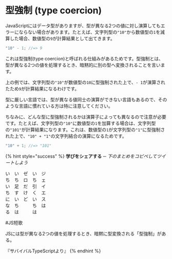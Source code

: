 # 型強制 \(type coercion\)

JavaScriptにはデータ型がありますが、型が異なる2つの値に対し演算してもエラーにならない場合があります。たとえば、文字列型の`"10"`から数値型の`1`を減算した場合、数値型の`9`が計算結果として出てきます。

```javascript
"10" - 1; //=> 9
```

これは型強制\(type coercion\)と呼ばれる仕組みがあるためです。型強制とは、型が異なる2つの値を処理するとき、暗黙的に別の型へ変換されることを言います。

上の例では、文字列型の`"10"`が数値型の`10`に型強制された上で、`- 1`が演算されたため`9`が計算結果になるわけです。

型に厳しい言語では、型が異なる値同士の演算ができない言語もあるので、そのような言語に慣れている方は特に注意してください。

ちなみに、どんな型に型強制されるかは演算子によっても異なるので注意が必要です。たとえば、文字列型の`"10"`に数値型の`1`を加算する場合は、文字列型の`"101"`が計算結果になります。これは、数値型の`1`が文字列型の`"1"`に型強制された上で、`"10" + "1"`の文字列結合の演算になるためです。

```javascript
"10" + 1; //=> "101"
```

{% hint style="success" %}
**学びをシェアする** **─** _下のまとめをコピペしてツイートしよう_

い　い　ゼ　い　ジ  
ち　ち　ロ　ち　ェ  
い　足　だ　引　イ  
ち　す　け　く　エ  
に　い　ど　い　ス  
な　ち　　　ち　は  
る　は　　　は  
  
\#JS短歌  
  
JSには型が異なる2つの値を処理するとき、暗黙に型変換される「型強制」がある。  
  
『サバイバルTypeScriptより』
{% endhint %}

